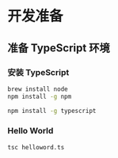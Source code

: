 # 开发准备

## 准备 TypeScript 环境

### 安装 TypeScript

```bash
brew install node
npm install -g npm

npm install -g typescript
```

### Hello World

```bash
tsc helloword.ts
```